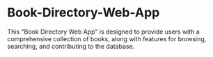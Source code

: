 # Book-Directory-Web-App
This "Book Directory Web App" is designed to provide users with a comprehensive collection of books, along with features for browsing, searching, and contributing to the database.
